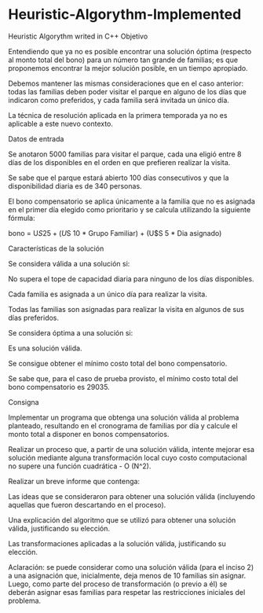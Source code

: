 # Heuristic-Algorythm-Implemented
Heuristic Algorythm writed in C++
Objetivo

Entendiendo que ya no es posible encontrar una solución óptima (respecto al monto total del bono) para un número tan grande de familias; es que proponemos encontrar la mejor solución posible, en un tiempo apropiado.

Debemos mantener las mismas consideraciones que en el caso anterior: todas las familias deben poder visitar el parque en alguno de los días que indicaron como preferidos, y cada familia será invitada un único día.

La técnica de resolución aplicada en la primera temporada ya no es aplicable a este nuevo contexto.

Datos de entrada

Se anotaron 5000 familias para visitar el parque, cada una eligió entre 8 días de los disponibles en el orden en que prefieren realizar la visita.

Se sabe que el parque estará abierto 100 días consecutivos y que la disponibilidad diaria es de 340 personas.

El bono compensatorio se aplica únicamente a la familia que no es asignada en el primer día elegido como prioritario y se calcula utilizando la siguiente fórmula:

bono = U$S 25 + (U$S 10 * Grupo Familiar) + (U$S 5 * Dia asignado)


Características de la solución

Se considera válida a una solución si:

No supera el tope de capacidad diaria para ninguno de los días disponibles.

Cada familia es asignada a un único día para realizar la visita.

Todas las familias son asignadas para realizar la visita en algunos de sus días preferidos.

Se considera óptima a una solución si:

Es una solución válida.

Se consigue obtener el mínimo costo total del bono compensatorio.

Se sabe que, para el caso de prueba provisto, el mínimo costo total del bono compensatorio es 29035.


Consigna

Implementar un programa que obtenga una solución válida al problema planteado, resultando en el cronograma de familias por día y calcule el monto total a disponer en bonos compensatorios.

Realizar un proceso que, a partir de una solución válida, intente mejorar esa solución mediante alguna transformación local cuyo costo computacional no supere una función cuadrática - O (N^2).

Realizar un breve informe que contenga: 

Las ideas que se consideraron para obtener una solución válida (incluyendo aquellas que fueron descartando en el proceso).

Una explicación del algoritmo que se utilizó para obtener una solución válida, justificando su elección.

Las transformaciones aplicadas a la solución válida, justificando su elección.

Aclaración: se puede considerar como una solución válida (para el inciso 2) a una asignación que, inicialmente, deja menos de 10 familias sin asignar. Luego, como parte del proceso de transformación (o previo a él) se deberán asignar esas familias para respetar las restricciones iniciales del problema.
